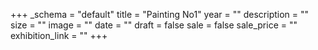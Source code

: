 +++
_schema = "default"
title = "Painting No1"
year = ""
description = ""
size = ""
image = ""
date = ""
draft = false
sale = false
sale_price = ""
exhibition_link = ""
+++
